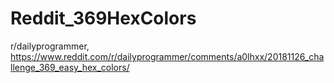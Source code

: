 # Reddit_369HexColors
r/dailyprogrammer, https://www.reddit.com/r/dailyprogrammer/comments/a0lhxx/20181126_challenge_369_easy_hex_colors/ 
